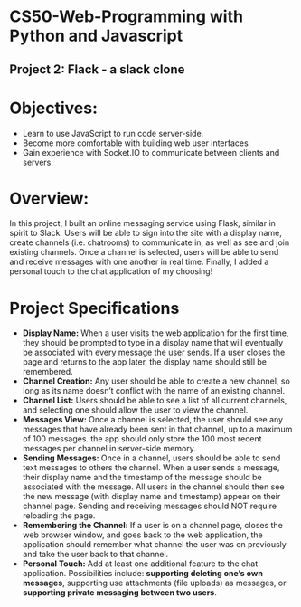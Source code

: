 # CS50-Web-Programming with Python and Javascript
## Project 2: Flack - a slack clone

# Objectives:


- Learn to use JavaScript to run code server-side.
- Become more comfortable with building web user interfaces
- Gain experience with Socket.IO to communicate between clients and servers.

# Overview: 

In this project, I built an online messaging service using Flask, similar in spirit to Slack. Users will be able to sign into the site with a display name, create channels (i.e. chatrooms) to communicate in, as well as see and join existing channels. Once a channel is selected, users will be able to send and receive messages with one another in real time. Finally, I added a personal touch to the chat application of my choosing!

# Project Specifications


- **Display Name:** When a user visits the web application for the first time, they should be prompted to type in a display name that will eventually be associated with every message the user sends. If a user closes the page and returns to the app later, the display name should still be remembered.
 - **Channel Creation:** Any user should be able to create a new channel, so long as its name doesn’t conflict with the name of an existing channel.
 - **Channel List:** Users should be able to see a list of all current channels, and selecting one should allow the user to view the channel. 
- **Messages View:** Once a channel is selected, the user should see any messages that have already been sent in that channel, up to a maximum of 100 messages. the app should only store the 100 most recent messages per channel in server-side memory.
- **Sending Messages:** Once in a channel, users should be able to send text messages to others the channel. When a user sends a message, their display name and the timestamp of the message should be associated with the message. All users in the channel should then see the new message (with display name and timestamp) appear on their channel page. Sending and receiving messages should NOT require reloading the page.
- **Remembering the Channel:** If a user is on a channel page, closes the web browser window, and goes back to the web application, the application should remember what channel the user was on previously and take the user back to that channel.
- **Personal Touch:** Add at least one additional feature to the chat application. Possibilities include: **supporting deleting one’s own messages**, supporting use attachments (file uploads) as messages, or **supporting private messaging between two users**.
